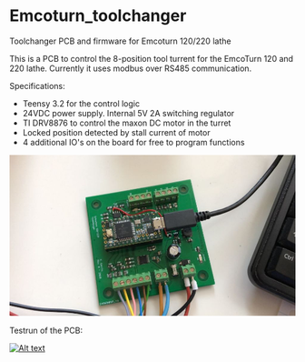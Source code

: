 # Emcoturn_toolchanger
Toolchanger PCB and firmware for Emcoturn 120/220 lathe

This is a PCB to control the 8-position tool turrent for the EmcoTurn 120 and 220 lathe. Currently it uses modbus over RS485 communication.

Specifications:
* Teensy 3.2 for the control logic
* 24VDC power supply. Internal 5V 2A switching regulator
* TI DRV8876 to control the maxon DC motor in the turret
* Locked position detected by stall current of motor
* 4 additional IO's on the board for free to program functions

![Emcoturn toolchanger picture](https://github.com/kgerrits/Emcoturn_toolchanger/blob/master/pitcures/213F2B1F-4403-42C3-B792-9A6939B8880E.jpg)


Testrun of the PCB:

[![Alt text](https://img.youtube.com/vi/sjd6qg67e3A/0.jpg)](https://www.youtube.com/watch?v=sjd6qg67e3A)
